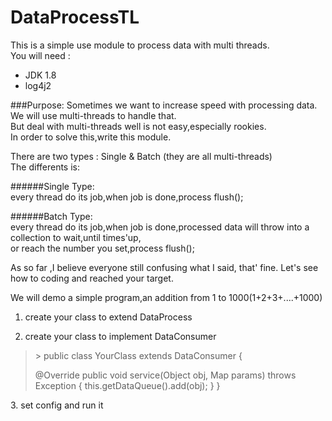 # DataProcessTL
This is a simple use module to process data with multi threads.<br/>
You will need :<br/>
  * JDK 1.8
  * log4j2
  
###Purpose:
  Sometimes we want to increase speed with processing data. We will use multi-threads to handle that.<br/>
  But deal with multi-threads well is not easy,especially rookies.<br/>
  In order to solve this,write this module.<br/>
  
  There are two types : Single & Batch (they are all multi-threads)<br/>
  The differents is: <br/>  
  
######Single Type:<br/>
  every thread do its job,when job is done,process flush();<br/>
  
######Batch Type:<br/>
  every thread do its job,when job is done,processed data will throw into a collection to wait,until times'up,<br/>
  or reach the number you set,process flush();<br/>
  
As so far ,I believe everyone still confusing what I said, that' fine. 
Let's see how to coding and reached your target.

We will demo a simple program,an addition from 1 to 1000(1+2+3+....+1000)

1. create your class to extend DataProcess
   
2. create your class to implement DataConsumer
<blockquote>
> public class YourClass extends DataConsumer {
   
@Override
public void service(Object obj, Map params) throws Exception {
    this.getDataQueue().add(obj);
}
}
    </blockquote>
3. set config and run it
